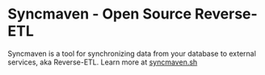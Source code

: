 # Syncmaven - Open Source Reverse-ETL


Syncmaven is a tool for synchronizing data from your database to external services, aka Reverse-ETL. 
Learn more at [syncmaven.sh](https://syncmaven.sh)
